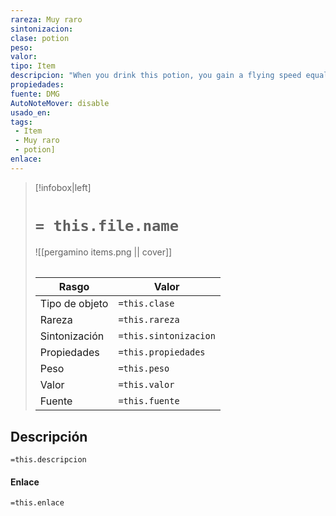 ```yaml
---
rareza: Muy raro
sintonizacion: 
clase: potion
peso: 
valor: 
tipo: Item
descripcion: "When you drink this potion, you gain a flying speed equal to your walking speed for 1 hour and can hover. If you&#x27;re in the air when the potion wears off, you fall unless you have some other means of staying aloft. This potion&#x27;s clear liquid floats at the top of its container and has cloudy white impurities drifting in it."
propiedades: 
fuente: DMG
AutoNoteMover: disable
usado_en:  
tags: 
 - Item
 - Muy raro
 - potion]
enlace: 
---
```


> [!infobox|left]
>  # `= this.file.name`
> ![[pergamino items.png || cover]]
> ######   
> |Rasgo | Valor |
> | --- | --- |
> | Tipo de objeto| `=this.clase`|
>  | Rareza| `=this.rareza`|
> | Sintonización | `=this.sintonizacion` |
> | Propiedades | `=this.propiedades` |
>  | Peso | `=this.peso` |
> | Valor | `=this.valor` |
> | Fuente | `=this.fuente` |


## Descripción
`=this.descripcion`

#### Enlace
`=this.enlace`
